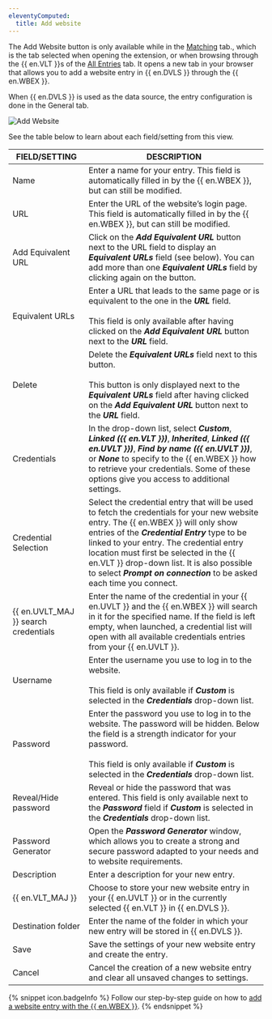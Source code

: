 ```yaml
---
eleventyComputed:
  title: Add website
---
```

The Add Website button is only available while in the <a href="/server/workspace-browser-extension/workspace-browser-extension-user-interface/side-menu/#matching-tab">Matching</a> tab., which is the tab selected when opening the extension, or when browsing through the {{ en.VLT }}s of the <a href="/server/workspace-browser-extension/workspace-browser-extension-user-interface/side-menu/#all-entries-tab">All Entries</a> tab. It opens a new tab in your browser that allows you to add a website entry in {{ en.DVLS }} through the {{ en.WBEX }}.  

When {{ en.DVLS }} is used as the data source, the entry configuration is done in the General tab. 

![Add Website](https://webdevolutions.azureedge.net/docs/en/server/ServerOp2049.png)

See the table below to learn about each field/setting from this view.

| FIELD/SETTING        | DESCRIPTION                                                                                                                                              |
|----------------------|----------------------------------------------------------------------------------------------------------------------------------------------------------|
| Name                 | Enter a name for your entry. This field is automatically filled in by the {{ en.WBEX }}, but can still be modified.                                      |
| URL                  | Enter the URL of the website’s login page. This field is automatically filled in by the {{ en.WBEX }}, but can still be modified.                        |
| Add Equivalent URL   | Click on the ***Add Equivalent URL*** button next to the URL field to display an ***Equivalent URLs*** field (see below). You can add more than one ***Equivalent URLs*** field by clicking again on the button.                                                                                                                      |
| Equivalent URLs      | Enter a URL that leads to the same page or is equivalent to the one in the ***URL*** field.<br><br>This field is only available after having clicked on the ***Add Equivalent URL*** button next to the ***URL*** field.                                                                                                                  |
| Delete               | Delete the ***Equivalent URLs*** field next to this button.<br><br>This button is only displayed next to the ***Equivalent URLs*** field after having clicked on the ***Add Equivalent URL*** button next to the ***URL*** field.                                                                                                       |
| Credentials          | In the drop-down list, select ***Custom***, ***Linked ({{ en.VLT }})***, ***Inherited***, ***Linked ({{ en.UVLT }})***, ***Find by name ({{ en.UVLT }})***, or ***None*** to specify to the {{ en.WBEX }} how to retrieve your credentials. Some of these options give you access to additional settings.                                |
| Credential Selection | Select the credential entry that will be used to fetch the credentials for your new website entry. The {{ en.WBEX }} will only show entries of the ***Credential Entry*** type to be linked to your entry. The credential entry location must first be selected in the {{ en.VLT }} drop-down list. It is also possible to select ***Prompt on connection*** to be asked each time you connect.                                                                                                                     |
| {{ en.UVLT_MAJ }} search credentials | Enter the name of the credential in your {{ en.UVLT }} and the {{ en.WBEX }} will search in it for the specified name. If the field is left empty, when launched, a credential list will open with all available credentials entries from your {{ en.UVLT }}.                                                                 |
| Username             | Enter the username you use to log in to the website.<br><br>This field is only available if ***Custom*** is selected in the ***Credentials*** drop-down list.                                                                                                                                                                             |
| Password             | Enter the password you use to log in to the website. The password will be hidden. Below the field is a strength indicator for your password.<br><br>This field is only available if ***Custom*** is selected in the ***Credentials*** drop-down list.                                                                                      |
| Reveal/Hide password | Reveal or hide the password that was entered. This field is only available next to the ***Password*** field if ***Custom*** is selected in the ***Credentials*** drop-down list.                                                                                                                                                 |
| Password Generator   | Open the ***Password Generator*** window, which allows you to create a strong and secure password adapted to your needs and to website requirements.     |
| Description          | Enter a description for your new entry.                                                                                                                  |
| {{ en.VLT_MAJ }}         | Choose to store your new website entry in your {{ en.UVLT }} or in the currently selected {{ en.VLT }} in {{ en.DVLS }}.                                 |
| Destination folder   | Enter the name of the folder in which your new entry will be stored in {{ en.DVLS }}.                                                                    |
| Save                 | Save the settings of your new website entry and create the entry.                                                                                        |
| Cancel               | Cancel the creation of a new website entry and clear all unsaved changes to settings.                                                                    |

{% snippet icon.badgeInfo %} 
Follow our step-by-step guide on how to [add a website entry with the {{ en.WBEX }}](/server/workspace-browser-extension/using-workspace-browser-extension/add-website-entry-workspace-browser-extension/). 
{% endsnippet %}
